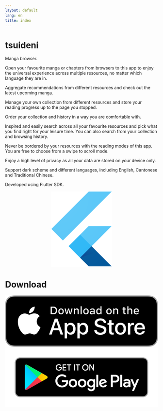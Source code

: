 ```yaml
---
layout: default
lang: en
title: index
---
```


<!-- same as index.md in 'en' folder -->

# tsuideni

Manga browser.

Open your favourite manga or chapters from browsers to this app to enjoy the universal experience across multiple resources, no matter which language they are in.

Aggregate recommendations from different resources and check out the latest upcoming manga.

Manage your own collection from different resources and store your reading progress up to the page you stopped.

Order your collection and history in a way you are comfortable with.

Inspired and easily search across all your favourite resources and pick what you find right for your leisure time. You can also search from your collection and browsing history.

Never be bordered by your resources with the reading modes of this app. You are free to choose from a swipe to scroll mode.

Enjoy a high level of privacy as all your data are stored on your device only.

Support dark scheme and different languages, including English, Cantonese and Traditional Chinese.

Developed using Flutter SDK.

<p align="center">
  <img src="/assets/img/logo_flutter_1080px_clr.png" width=200px alt="Flutter" />
</p>

# Download

<a href="https://apps.apple.com/app/id1585506553">
    <img src="/assets/img/app-store-download-en.png" alt="app-store-download">
</a>

<a href="https://play.google.com/store/apps/details?id=io.tsuideniworks.tsuideni">
    <img src="/assets/img/google-play-badge-en.png" alt="google-play-download">
</a>


